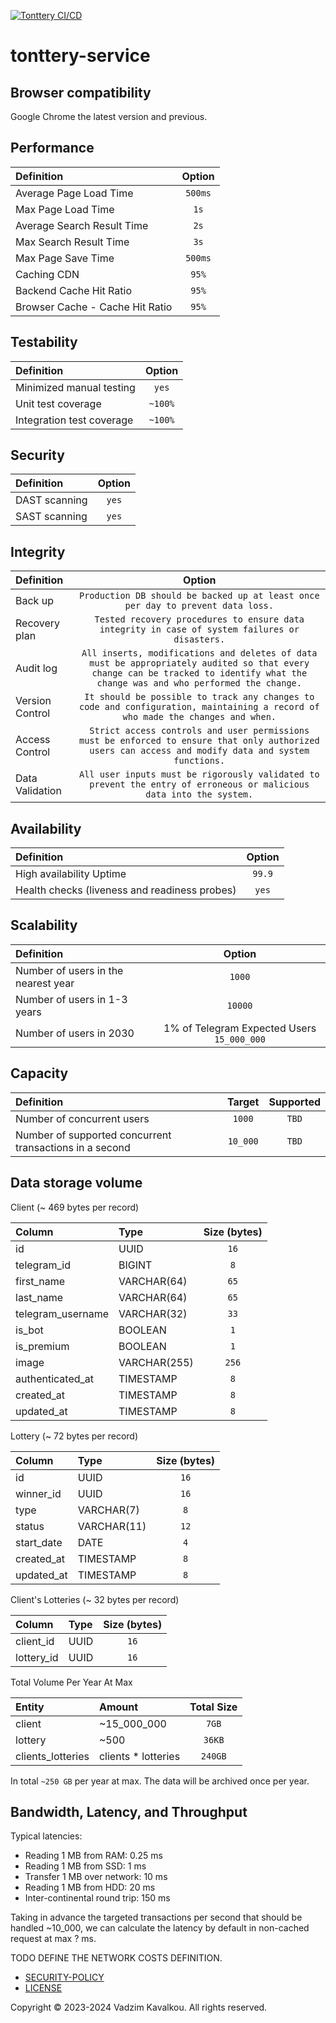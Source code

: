 [![Tonttery CI/CD](https://github.com/fragaLY/tonttery-service/actions/workflows/tonterry-service.yml/badge.svg?branch=main)](https://github.com/fragaLY/tonttery-service/actions/workflows/tonterry-service.yml)
# tonttery-service

## Browser compatibility

Google Chrome the latest version and previous.

## Performance

| Definition                          | Option |
| :---                                | :---:  |
| Average Page Load Time              | `500ms`|
| Max Page Load Time                  | `1s`   |
| Average Search Result Time          | `2s`   |
| Max Search Result Time              | `3s`   |
| Max Page Save Time                  | `500ms`|
| Caching	CDN                         | `95%`  |
| Backend Cache Hit Ratio             | `95%`  |
| Browser Cache - Cache Hit Ratio     | `95%`  |

## Testability

| Definition                          | Option |
| :---                                | :---:  |
| Minimized manual testing            | `yes`  |
| Unit test coverage                  | `~100%`|
| Integration test coverage           | `~100%`|

## Security

| Definition                          | Option |
| :---                                | :---:  |
| DAST scanning                       | `yes`  |
| SAST scanning                       | `yes`  |

## Integrity

| Definition                          | Option |
| :---                                | :---:  |
| Back up                             | `Production DB should be backed up at least once per day to prevent data loss.`  |
| Recovery plan                       | `Tested recovery procedures to ensure data integrity in case of system failures or disasters.`  |
| Audit log                           | `All inserts, modifications and deletes of data must be appropriately audited so that every change can be tracked to identify what the change was and who performed the change.`  |
| Version Control                     | `It should be possible to track any changes to code and configuration, maintaining a record of who made the changes and when.`  |
| Access Control                      | `Strict access controls and user permissions must be enforced to ensure that only authorized users can access and modify data and system functions.`  |
| Data Validation                     | `All user inputs must be rigorously validated to prevent the entry of erroneous or malicious data into the system.`  |

## Availability

| Definition                                    | Option |
| :---                                          | :---:  |
| High availability	Uptime                      | `99.9` |
| Health checks (liveness and readiness probes) | `yes` |

## Scalability

| Definition                          | Option                                     |
| :---                                | :---:                                      |
| Number of users in the nearest year | `1000`                                     |
| Number of users in 1-3 years        | `10000`                                    |
| Number of users in 2030             | 1% of Telegram Expected Users `15_000_000` |

##	Capacity

| Definition                                              | Target   | Supported |
| :---                                                    | :---:    | :---:     |
| Number of concurrent users                              | `1000`   | `TBD`     |
| Number of supported concurrent transactions in a second | `10_000` | `TBD`     |

## Data storage volume

Client (~ 469 bytes per record)

| Column           | Type        | Size (bytes) |
| :---             | :---        | :---:        |
|id                | UUID        |   `16`       |
|telegram_id       | BIGINT      |   `8`        |
|first_name        | VARCHAR(64) |   `65`       |
|last_name         | VARCHAR(64) |   `65`       |
|telegram_username | VARCHAR(32) |   `33`       |
|is_bot            | BOOLEAN     |   `1`        |
|is_premium        | BOOLEAN     |   `1`        |
|image             | VARCHAR(255)|   `256`      |
|authenticated_at  | TIMESTAMP   |   `8`        |
|created_at        | TIMESTAMP   |   `8`        |
|updated_at        | TIMESTAMP   |   `8`        |

Lottery (~ 72 bytes per record)

| Column           | Type        | Size (bytes) |
| :---             | :---        | :---:        |
|id                | UUID        |   `16`       |
|winner_id         | UUID        |   `16`       |
|type              | VARCHAR(7)  |   `8`        |
|status            | VARCHAR(11) |   `12`       |
|start_date        | DATE        |   `4`        |
|created_at        | TIMESTAMP   |   `8`        |
|updated_at        | TIMESTAMP   |   `8`        |

Client's Lotteries (~ 32 bytes per record)

| Column           | Type        | Size (bytes) |
| :---             | :---        | :---:        |
|client_id         | UUID        |   `16`       |
|lottery_id        | UUID        |   `16`       |

Total Volume Per Year At Max

| Entity           | Amount              | Total Size |
| :---             | :---                | :---:      |
|client            | ~15_000_000         |   `7GB`    |
|lottery           | ~500                |   `36KB`   |
|clients_lotteries | clients * lotteries |   `240GB`  |

In total `~250 GB` per year at max.
The data will be archived once per year.

## Bandwidth, Latency, and Throughput

Typical latencies:
- Reading 1 MB from RAM: 0.25 ms
- Reading 1 MB from SSD: 1 ms
- Transfer 1 MB over network: 10 ms
- Reading 1 MB from HDD: 20 ms
- Inter-continental round trip: 150 ms

Taking in advance the targeted transactions per second that should be handled ~10_000, we can calculate the latency by default in non-cached request at max
? ms.

TODO DEFINE THE NETWORK COSTS DEFINITION.

- [SECURITY-POLICY](/SECURITY.md)
- [LICENSE](/LICENSE.md)

Copyright © 2023-2024 Vadzim Kavalkou. All rights reserved.